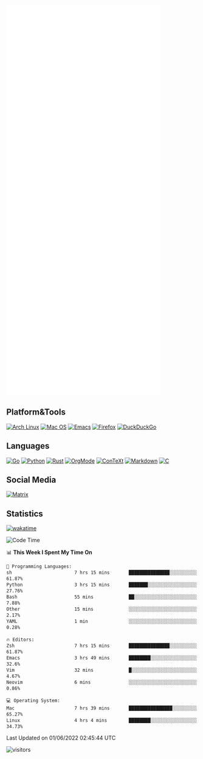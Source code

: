 ![Metrics](https://github.com/SteamedFish/SteamedFish/blob/master/github-metrics.svg)

## Platform&Tools

[![Arch Linux](https://img.shields.io/badge/ArchLinux-1793D1?logo=arch-linux&logoColor=fff&style=flat-square)](https://archlinux.org/)
[![Mac OS](https://img.shields.io/badge/MacOS-000000?style=flat-square&logo=macos&logoColor=F0F0F0)](https://www.apple.com/macos/)
[![Emacs](https://img.shields.io/badge/Emacs-%237F5AB6.svg?&style=flat-square&logo=gnu-emacs&logoColor=white)](https://www.gnu.org/software/emacs/)
[![Firefox](https://img.shields.io/badge/Firefox-FF7139?style=flat-square&logo=Firefox-Browser&logoColor=white)](https://firefox.com/)
[![DuckDuckGo](https://img.shields.io/badge/DuckDuckGo-DE5833?style=flat-square&logo=DuckDuckGo&logoColor=white)](https://duckduckgo.com/)

## Languages

[![Go](https://img.shields.io/badge/Golang-%2300ADD8.svg?style=flat-square&logo=go&logoColor=white)](https://golang.org/)
[![Python](https://img.shields.io/badge/Python-3670A0?style=flat-square&logo=python&logoColor=ffdd54)](https://www.python.org/)
[![Rust](https://img.shields.io/badge/Rust-%23000000.svg?style=flat-square&logo=rust&logoColor=white)](https://www.rust-lang.org/)
[![OrgMode](https://img.shields.io/badge/OrgMode-%23000000.svg?style=flat-square&logo=org&logoColor=white)](https://orgmode.org/)
[![ConTeXt](https://img.shields.io/badge/ConTeXt-%23008080.svg?style=flat-square&logo=latex&logoColor=white)](https://contextgarden.net/)
[![Markdown](https://img.shields.io/badge/MarkDown-%23000000.svg?style=flat-square&logo=markdown&logoColor=white)](https://daringfireball.net/projects/markdown/)
[![C](https://img.shields.io/badge/C-%2300599C.svg?style=flat-square&logo=c&logoColor=white)](https://www.iso.org/standard/74528.html)

## Social Media

[![Matrix](https://img.shields.io/badge/SteamedFish-2CA5E0?style=social&logo=matrix&logoColor=black)](https://matrix.to/#/@i:steamedfish.org)

## Statistics
[![wakatime](https://wakatime.com/badge/user/168280d6-fcf2-4b4f-ad3a-dc4612f35b38.svg)](https://wakatime.com/@168280d6-fcf2-4b4f-ad3a-dc4612f35b38)

<!--START_SECTION:waka-->
![Code Time](http://img.shields.io/badge/Code%20Time-1%2C837%20hrs%2022%20mins-blue)

📊 **This Week I Spent My Time On** 

```text
💬 Programming Languages: 
sh                       7 hrs 15 mins       ███████████████░░░░░░░░░░   61.87% 
Python                   3 hrs 15 mins       ███████░░░░░░░░░░░░░░░░░░   27.76% 
Bash                     55 mins             ██░░░░░░░░░░░░░░░░░░░░░░░   7.88% 
Other                    15 mins             ░░░░░░░░░░░░░░░░░░░░░░░░░   2.17% 
YAML                     1 min               ░░░░░░░░░░░░░░░░░░░░░░░░░   0.28%

🔥 Editors: 
Zsh                      7 hrs 15 mins       ███████████████░░░░░░░░░░   61.87% 
Emacs                    3 hrs 49 mins       ████████░░░░░░░░░░░░░░░░░   32.6% 
Vim                      32 mins             █░░░░░░░░░░░░░░░░░░░░░░░░   4.67% 
Neovim                   6 mins              ░░░░░░░░░░░░░░░░░░░░░░░░░   0.86%

💻 Operating System: 
Mac                      7 hrs 39 mins       ████████████████░░░░░░░░░   65.27% 
Linux                    4 hrs 4 mins        ████████░░░░░░░░░░░░░░░░░   34.73%

```


 Last Updated on 01/06/2022 02:45:44 UTC
<!--END_SECTION:waka-->

![visitors](https://visitor-badge.laobi.icu/badge?page_id=SteamedFish.SteamedFish)
